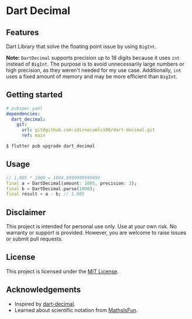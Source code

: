 <!--
This README describes the package. If you publish this package to pub.dev,
this README's contents appear on the landing page for your package.

For information about how to write a good package README, see the guide for
[writing package pages](https://dart.dev/guides/libraries/writing-package-pages).

For general information about developing packages, see the Dart guide for
[creating packages](https://dart.dev/guides/libraries/create-library-packages)
and the Flutter guide for
[developing packages and plugins](https://flutter.dev/developing-packages).
-->

# Dart Decimal

## Features

Dart Library that solve the floating point issue by using `BigInt`.

**Note:** `DartDecimal` supports precision up to 18 digits because it uses `int` instead of `BigInt`. The purpose is to avoid unnecessarily large numbers or high precision, as they weren't needed for my use case. Additionally, `int` uses a fixed amount of memory and may be more efficient than `BigInt`.

## Getting started

```yaml
# pubspec.yaml
dependencies:
  dart_decimal:
    git:
      url: git@github.com:zdirnecamlcs96/dart-decimal.git
      ref: main
```

```bash
$ flutter pub upgrade dart_decimal
```

## Usage

<!-- TODO: Include short and useful examples for package users. Add longer examples
to `/example` folder. -->

```dart
// 1.005 * 1000 = 1004.9999999999999
final a = DartDecimal(amount: 1005, precision: 3);
final b = DartDecimal.parse(1000);
final result = a - b; // 1.005
```

<!-- ## Additional information

TODO: Tell users more about the package: where to find more information, how to
contribute to the package, how to file issues, what response they can expect
from the package authors, and more. -->

## Disclaimer

This project is intended for personal use only. Use at your own risk. No warranty or support is provided. However, you are welcome to raise issues or submit pull requests.

## License

This project is licensed under the [MIT License](./LICENSE).

## Acknowledgements

- Inspired by [dart-decimal](https://github.com/a14n/dart-decimal).
- Learned about scientific notation from [MathsIsFun](https://www.mathsisfun.com/numbers/scientific-notation.html).
